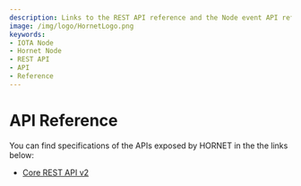 ```yaml
---
description: Links to the REST API reference and the Node event API reference.
image: /img/logo/HornetLogo.png
keywords:
- IOTA Node 
- Hornet Node
- REST API
- API
- Reference
---
```


# API Reference

You can find specifications of the APIs exposed by HORNET in the the links below:

- [Core REST API v2](https://github.com/iotaledger/tips/pull/57)

